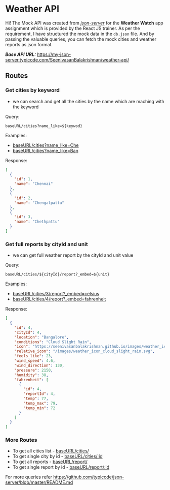 
# Weather API

Hi!
The Mock API was created from *[json-server](https://github.com/typicode/json-server)* for the **Weather Watch** app assignment which is provided by the React JS trainer. As per the requirement, I have structured the mock data in the `db.json` file. And by passing the valuable queries, you can fetch the mock cities and weather reports as json format.

***Base API URL:*** https://my-json-server.typicode.com/SeenivasanBalakrishnan/weather-api/

## Routes

### Get cities by keyword
- we can search and get all the cities by the name which are maching with the keyword 

Query:
```
baseURL/cities?name_like=${keywod}
```
Examples:
* [baseURL/cities?name_like=Che](https://my-json-server.typicode.com/SeenivasanBalakrishnan/weather-api/cities?name_like=Che)
* [baseURL/cities?name_like=Ban](https://my-json-server.typicode.com/SeenivasanBalakrishnan/weather-api/cities?name_like=Ban)

Response:
```json
[
  {
    "id": 1,
    "name": "Chennai"
  },
  {
    "id": 2,
    "name": "Chengalpattu"
  },
  {
    "id": 3,
    "name": "Chethpattu"
  }
]
```


### Get full reports by cityId and unit
- we can get full weather report by the cityId and unit value

Query:
```
baseURL/cities/${cityId}/report?_embed=${unit}
```
Examples:
* [baseURL/cities/3/report?_embed=celsius](https://my-json-server.typicode.com/SeenivasanBalakrishnan/weather-api/cities/3/report?_embed=celsius)
* [baseURL/cities/4/report?_embed=fahrenheit](https://my-json-server.typicode.com/SeenivasanBalakrishnan/weather-api/cities/4/report?_embed=fahrenheit)

Response:
```json
[
  {
    "id": 4,
    "cityId": 4,
    "location": "Bangalore",
    "conditions": "Cloud Slight Rain",
    "icon": "https://seenivasanbalakrishnan.github.io/images/weather_icon_cloud_slight_rain.svg",
    "relative_icon": "/images/weather_icon_cloud_slight_rain.svg",
    "feels_like": 23,
    "wind_speed": 4.6,
    "wind_direction": 130,
    "pressure": 2150,
    "humidity": 38,
    "fahrenheit": [
      {
        "id": 4,
        "reportId": 4,
        "temp": 77,
        "temp_max": 79,
        "temp_min": 72
      }
    ]
  }
]
```

### More Routes
* To get all cities list - [baseURL/cities/](https://my-json-server.typicode.com/SeenivasanBalakrishnan/weather-api/cities)
* To get single city by id - [baseURL/cities/:id](https://my-json-server.typicode.com/SeenivasanBalakrishnan/weather-api/cities/2) 
* To get all reports - [baseURL/report/](https://my-json-server.typicode.com/SeenivasanBalakrishnan/weather-api/report) 
* To get single report by id - [baseURL/report/:id](https://my-json-server.typicode.com/SeenivasanBalakrishnan/weather-api/report/4)

For more queries refer https://github.com/typicode/json-server/blob/master/README.md
